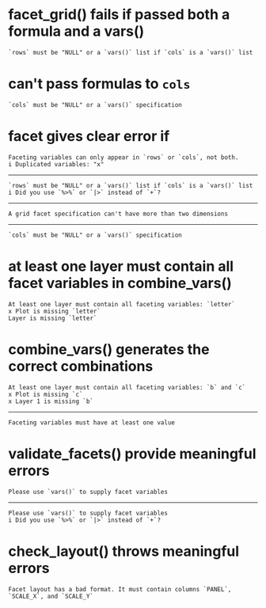 # facet_grid() fails if passed both a formula and a vars()

    `rows` must be "NULL" or a `vars()` list if `cols` is a `vars()` list

# can't pass formulas to `cols`

    `cols` must be "NULL" or a `vars()` specification

# facet gives clear error if 

    Faceting variables can only appear in `rows` or `cols`, not both.
    i Duplicated variables: "x"

---

    `rows` must be "NULL" or a `vars()` list if `cols` is a `vars()` list
    i Did you use `%>%` or `|>` instead of `+`?

---

    A grid facet specification can't have more than two dimensions

---

    `cols` must be "NULL" or a `vars()` specification

# at least one layer must contain all facet variables in combine_vars()

    At least one layer must contain all faceting variables: `letter`
    x Plot is missing `letter`
    Layer is missing `letter`

# combine_vars() generates the correct combinations

    At least one layer must contain all faceting variables: `b` and `c`
    x Plot is missing `c`
    x Layer 1 is missing `b`

---

    Faceting variables must have at least one value

# validate_facets() provide meaningful errors

    Please use `vars()` to supply facet variables

---

    Please use `vars()` to supply facet variables
    i Did you use `%>%` or `|>` instead of `+`?

# check_layout() throws meaningful errors

    Facet layout has a bad format. It must contain columns `PANEL`, `SCALE_X`, and `SCALE_Y`

